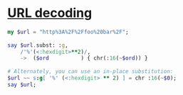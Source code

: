 [1]: https://rosettacode.org/wiki/URL_decoding

# [URL decoding][1]

```raku
my $url = "http%3A%2F%2Ffoo%20bar%2F";
 
say $url.subst: :g,
    /'%'(<:hexdigit>**2)/,
    ->  ($ord          ) { chr(:16(~$ord)) }
 
# Alternately, you can use an in-place substitution:
$url ~~ s:g[ '%' (<:hexdigit> ** 2) ] = chr :16(~$0);
say $url;
```